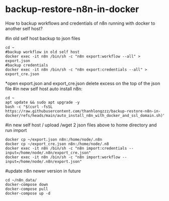 


# backup-restore-n8n-in-docker
How to backup workflows and credentials of n8n running with docker to another self host?

#in old self host backup to json files
```
cd ~
#backup workflow in old self host
docker exec -it n8n /bin/sh -c "n8n export:workflow --all" > export.json
#backup credentials
docker exec -it n8n /bin/sh -c "n8n export:credentials --all" > export_cre.json
```
*open export.json and export_cre.json delete excess on the top of the json file
#in new self host auto install n8n:

```
cd ~
apt update && sudo apt upgrade -y
bash -c "$(curl -fsSL https://raw.githubusercontent.com/thanhlongzzz/backup-restore-n8n-in-docker/refs/heads/main/auto_install_n8n_with_docker_and_ssl_domain.sh)"
```
#in new self host / upload /wget 2 json files above to home directory and run import

```
docker cp ~/export.json n8n:/home/node/.n8n
docker cp ~/export_cre.json n8n:/home/node/.n8
docker exec -it n8n /bin/sh -c "n8n import:credentials --input=/home/node/.n8n/export_cre.json"
docker exec -it n8n /bin/sh -c "n8n import:workflow --input=/home/node/.n8n/export.json"
```


#update n8n newer version in future

```
cd ~/n8n_data/
docker-compose down
docker-compose pull
docker-compose up -d
```
